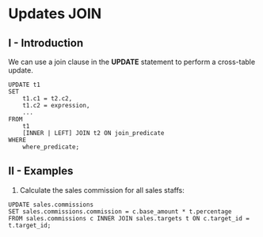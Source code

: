 # Updates JOIN
## I - Introduction
We can use a join clause in the __UPDATE__ statement to perform a cross-table update.
```
UPDATE t1
SET
    t1.c1 = t2.c2,
    t1.c2 = expression,
    ...
FROM
    t1
    [INNER | LEFT] JOIN t2 ON join_predicate
WHERE
    where_predicate;
```

## II - Examples 

1. Calculate the sales commission for all sales staffs:
```
UPDATE sales.commissions
SET sales.commissions.commission = c.base_amount * t.percentage
FROM sales.commissions c INNER JOIN sales.targets t ON c.target_id = t.target_id;
```






